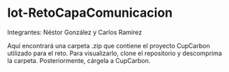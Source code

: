 # Iot-RetoCapaComunicacion

Integrantes: Néstor González y Carlos Ramírez

Aquí encontrará una carpeta .zip que contiene el proyecto CupCarbon utilizado para el reto. Para visualizarlo, clone el repositorio y descomprima la carpeta. Posteriormente, cárgela a CupCarbon. 
